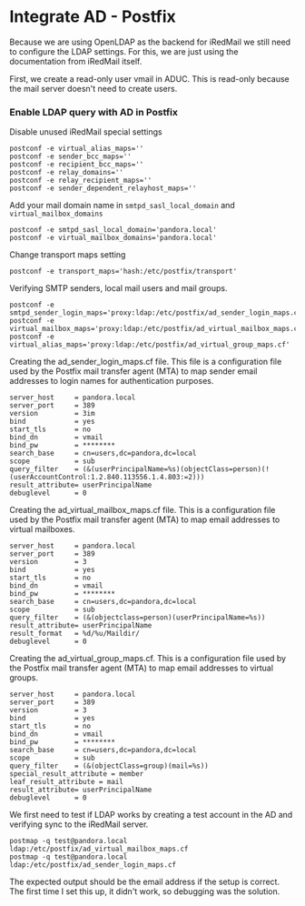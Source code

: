 # Integrate AD - Postfix

Because we are using OpenLDAP as the backend for iRedMail we still need to configure the LDAP settings. For this, we are just using the documentation from iRedMail itself.

First, we create a read-only user vmail in ADUC. This is read-only because the mail server doesn't need to create users.

### Enable LDAP query with AD in Postfix <a href="#enable-ldap-query-with-a-d-in-postfix" id="enable-ldap-query-with-a-d-in-postfix"></a>

Disable unused iRedMail special settings

```vim
postconf -e virtual_alias_maps=''
postconf -e sender_bcc_maps=''
postconf -e recipient_bcc_maps=''
postconf -e relay_domains=''
postconf -e relay_recipient_maps=''
postconf -e sender_dependent_relayhost_maps=''
```

Add your mail domain name in `smtpd_sasl_local_domain` and `virtual_mailbox_domains`

```vim
postconf -e smtpd_sasl_local_domain='pandora.local'
postconf -e virtual_mailbox_domains='pandora.local'
```

Change transport maps setting

```vim
postconf -e transport_maps='hash:/etc/postfix/transport'
```

Verifying SMTP senders, local mail users and mail groups.

```vim
postconf -e smtpd_sender_login_maps='proxy:ldap:/etc/postfix/ad_sender_login_maps.cf'
postconf -e virtual_mailbox_maps='proxy:ldap:/etc/postfix/ad_virtual_mailbox_maps.cf'
postconf -e virtual_alias_maps='proxy:ldap:/etc/postfix/ad_virtual_group_maps.cf'
```

Creating the ad\_sender\_login\_maps.cf file. This file is a configuration file used by the Postfix mail transfer agent (MTA) to map sender email addresses to login names for authentication purposes.

```vim
server_host     = pandora.local
server_port     = 389
version         = 3im
bind            = yes
start_tls       = no
bind_dn         = vmail
bind_pw         = ********
search_base     = cn=users,dc=pandora,dc=local
scope           = sub
query_filter    = (&(userPrincipalName=%s)(objectClass=person)(!(userAccountControl:1.2.840.113556.1.4.803:=2)))
result_attribute= userPrincipalName
debuglevel      = 0
```

Creating the ad\_virtual\_mailbox\_maps.cf file. This is a configuration file used by the Postfix mail transfer agent (MTA) to map email addresses to virtual mailboxes.

```vim
server_host     = pandora.local
server_port     = 389
version         = 3
bind            = yes
start_tls       = no
bind_dn         = vmail
bind_pw         = ********
search_base     = cn=users,dc=pandora,dc=local
scope           = sub
query_filter    = (&(objectclass=person)(userPrincipalName=%s))
result_attribute= userPrincipalName
result_format   = %d/%u/Maildir/
debuglevel      = 0
```

Creating the ad\_virtual\_group\_maps.cf. This is a configuration file used by the Postfix mail transfer agent (MTA) to map email addresses to virtual groups.

```vim
server_host     = pandora.local
server_port     = 389
version         = 3
bind            = yes
start_tls       = no
bind_dn         = vmail
bind_pw         = ********
search_base     = cn=users,dc=pandora,dc=local
scope           = sub
query_filter    = (&(objectClass=group)(mail=%s))
special_result_attribute = member
leaf_result_attribute = mail
result_attribute= userPrincipalName
debuglevel      = 0
```

We first need to test if LDAP works by creating a test account in the AD and verifying sync to the iRedMail server.

```vim
postmap -q test@pandora.local ldap:/etc/postfix/ad_virtual_mailbox_maps.cf
postmap -q test@pandora.local ldap:/etc/postfix/ad_sender_login_maps.cf
```

The expected output should be the email address if the setup is correct. The first time I set this up, it didn't work, so debugging was the solution.
